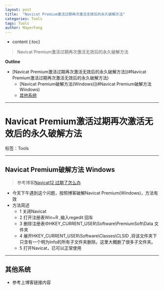 ```yaml
---
layout: post
title:  "Navicat Premium激活过期再次激活无效后的永久破解方法"
categories: Tools 
tags: Tools
author: MayerFang
---
```


* content
{:toc}

>Navicat Premium激活过期再次激活无效后的永久破解方法





**Outline**
- [Navicat Premium激活过期再次激活无效后的永久破解方法](#Navicat Premium激活过期再次激活无效后的永久破解方法)
	- [Navicat Premium破解方法(Windows)](#Navicat Premium破解方法 Windows)
	- [其他系统](#其他系统)



---

# Navicat Premium激活过期再次激活无效后的永久破解方法

标签：Tools

---

## Navicat Premium破解方法 Windows

> 参考博客[Navicat12 过期了怎么办](https://blog.csdn.net/yyx3214/article/details/79428582)

- 今天下午遇到这个问题，按照博客破解Navicat Premium(Windows)，方法有效
- 方法简述
	- 1 关闭Navicat
	- 2 打开注册表Win+R ,输入regedit 回车
	- 3 删除注册表中HKEY_CURRENT_USER\Software\PremiumSoft\Data 文件夹
	- 4 展开HKEY_CURRENT_USER\Software\Classes\CLSID ,将该文件夹下只含有一个明为Info的所有子文件夹删除。这里大概删了很多子文件夹。
	- 5 打开Navicat，已可以正常使用

---

## 其他系统

- 参考上博客链接内容
